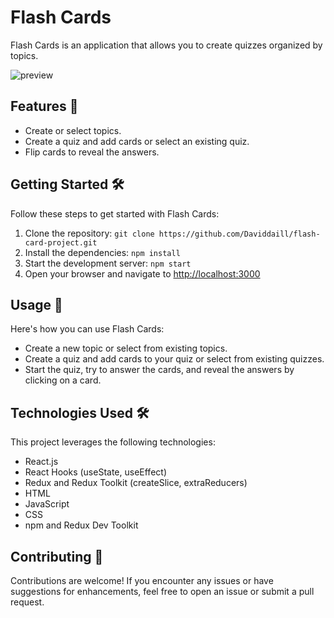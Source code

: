 # Flash Cards

Flash Cards is an application that allows you to create quizzes organized by topics.

![preview](https://github.com/Daviddaill/flash-card-project/blob/main/src/images/preview.png?raw=true)

## Features 🚀

- Create or select topics.
- Create a quiz and add cards or select an existing quiz.
- Flip cards to reveal the answers.

## Getting Started 🛠️

Follow these steps to get started with Flash Cards:

1. Clone the repository: `git clone https://github.com/Daviddaill/flash-card-project.git`
2. Install the dependencies: `npm install`
3. Start the development server: `npm start`
4. Open your browser and navigate to [http://localhost:3000](http://localhost:3000)

## Usage 📖

Here's how you can use Flash Cards:

- Create a new topic or select from existing topics.
- Create a quiz and add cards to your quiz or select from existing quizzes.
- Start the quiz, try to answer the cards, and reveal the answers by clicking on a card.

## Technologies Used 🛠️

This project leverages the following technologies:

- React.js
- React Hooks (useState, useEffect)
- Redux and Redux Toolkit (createSlice, extraReducers)
- HTML
- JavaScript
- CSS
- npm and Redux Dev Toolkit

## Contributing 🤝

Contributions are welcome! If you encounter any issues or have suggestions for enhancements, feel free to open an issue or submit a pull request.
